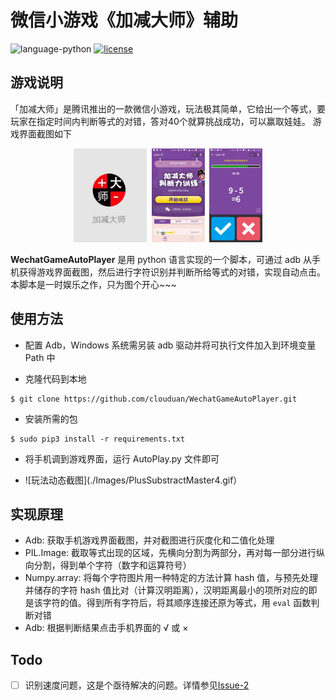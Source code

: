 # 微信小游戏《加减大师》辅助
![language-python](https://img.shields.io/badge/language-python-blue.svg)
[![license](https://img.shields.io/github/license/clouduan/WechatGameAutoPlayer.svg)](https://github.com/clouduan/WechatGameAutoPlayer/blob/master/LICENSE)

## 游戏说明
「加减大师」是腾讯推出的一款微信小游戏，玩法极其简单，它给出一个等式，要玩家在指定时间内判断等式的对错，答对40个就算挑战成功，可以赢取娃娃。
游戏界面截图如下

<div align="center">
  <img src="./Images/PlusSubstractMaster1.jpg" height="150">
  <img src="./Images/PlusSubstractMaster2.jpg"height="150">
  <img src="./Images/PlusSubstractMaster3.png"height="150"> 
</div>

**WechatGameAutoPlayer** 是用 python 语言实现的一个脚本，可通过 adb 从手机获得游戏界面截图，然后进行字符识别并判断所给等式的对错，实现自动点击。本脚本是一时娱乐之作，只为图个开心~~~
## 使用方法
+ 配置 Adb，Windows 系统需另装 adb 驱动并将可执行文件加入到环境变量 Path 中

+ 克隆代码到本地
```
$ git clone https://github.com/clouduan/WechatGameAutoPlayer.git
```

+ 安装所需的包
```
$ sudo pip3 install -r requirements.txt
```

+ 将手机调到游戏界面，运行 AutoPlay.py 文件即可

+ ![玩法动态截图](./Images/PlusSubstractMaster4.gif）

## 实现原理
+ Adb: 获取手机游戏界面截图，并对截图进行灰度化和二值化处理
+ PIL.Image: 截取等式出现的区域，先横向分割为两部分，再对每一部分进行纵向分割，得到单个字符（数字和运算符号）
+ Numpy.array: 将每个字符图片用一种特定的方法计算 hash 值，与预先处理并储存的字符 hash 值比对（计算汉明距离），汉明距离最小的项所对应的即是该字符的值。得到所有字符后，将其顺序连接还原为等式，用 `eval` 函数判断对错
+ Adb: 根据判断结果点击手机界面的 √ 或 ×

## Todo
- [ ] 识别速度问题，这是个亟待解决的问题。详情参见[Issue-2](https://github.com/clouduan/WechatGameAutoPlayer/issues/2)
